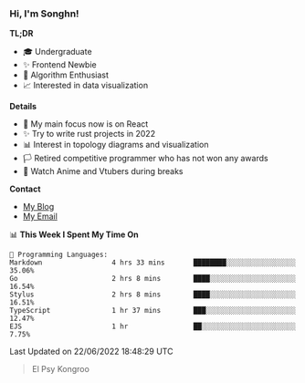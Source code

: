 ### Hi, I'm Songhn!

**TL;DR**

- 🎓 Undergraduate
- ✨ Frontend Newbie
- 🎈 Algorithm Enthusiast
- 📈 Interested in data visualization

**Details**

- 🎯 My main focus now is on React
- ✨ Try to write rust projects in 2022
- 📊 Interest in topology diagrams and visualization
- 🏳️ Retired competitive programmer who has not won any awards
- 🍵 Watch Anime and Vtubers during breaks

**Contact**
- [My Blog](https://blog.songhn.com)
- [My Email](mailto:songhn233@gmail.com)

<!--START_SECTION:waka-->
📊 **This Week I Spent My Time On** 

```text
💬 Programming Languages: 
Markdown                 4 hrs 33 mins       ████████░░░░░░░░░░░░░░░░░   35.06% 
Go                       2 hrs 8 mins        ████░░░░░░░░░░░░░░░░░░░░░   16.54% 
Stylus                   2 hrs 8 mins        ████░░░░░░░░░░░░░░░░░░░░░   16.51% 
TypeScript               1 hr 37 mins        ███░░░░░░░░░░░░░░░░░░░░░░   12.47% 
EJS                      1 hr                ██░░░░░░░░░░░░░░░░░░░░░░░   7.75%

```


 Last Updated on 22/06/2022 18:48:29 UTC
<!--END_SECTION:waka-->

> El Psy Kongroo
